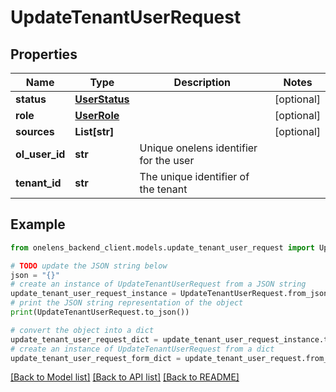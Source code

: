 # UpdateTenantUserRequest


## Properties

Name | Type | Description | Notes
------------ | ------------- | ------------- | -------------
**status** | [**UserStatus**](UserStatus.md) |  | [optional] 
**role** | [**UserRole**](UserRole.md) |  | [optional] 
**sources** | **List[str]** |  | [optional] 
**ol_user_id** | **str** | Unique onelens identifier for the user | 
**tenant_id** | **str** | The unique identifier of the tenant | 

## Example

```python
from onelens_backend_client.models.update_tenant_user_request import UpdateTenantUserRequest

# TODO update the JSON string below
json = "{}"
# create an instance of UpdateTenantUserRequest from a JSON string
update_tenant_user_request_instance = UpdateTenantUserRequest.from_json(json)
# print the JSON string representation of the object
print(UpdateTenantUserRequest.to_json())

# convert the object into a dict
update_tenant_user_request_dict = update_tenant_user_request_instance.to_dict()
# create an instance of UpdateTenantUserRequest from a dict
update_tenant_user_request_form_dict = update_tenant_user_request.from_dict(update_tenant_user_request_dict)
```
[[Back to Model list]](../README.md#documentation-for-models) [[Back to API list]](../README.md#documentation-for-api-endpoints) [[Back to README]](../README.md)


